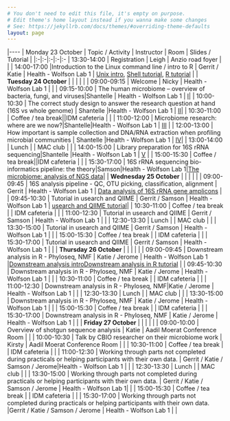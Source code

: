 ```yaml
---
# You don't need to edit this file, it's empty on purpose.
# Edit theme's home layout instead if you wanna make some changes
# See: https://jekyllrb.com/docs/themes/#overriding-theme-defaults
layout: page
---
```


|----
| Monday 23 October | Topic / Activity | Instructor | Room | Slides / Tutorial |
|:-|:-|:-|:-|:-
| 13:30-14:00 | Registration | Leigh | Anzio road foyer | |
| 14:00-17:00 |Introduction to the Linux command line / intro to R | Gerrit / Katie | Health - Wolfson Lab 1 | [Unix intro](http://web.cbio.uct.ac.za/~gerrit/slides/unix_intro_hex_2017.pdf), [Shell tutorial](http://swcarpentry.github.io/shell-novice/02-filedir/), [R tutorial](http://swcarpentry.github.io/r-novice-inflammation/01-starting-with-data/) |
| **Tuesday 24 October** | | | | |
| 09:00-09:15 | Welcome | Nicky | Health - Wolfson Lab 1 | |
| 09:15-10:00 | The human microbiome – overview of bacteria, fungi, and viruses|Shantelle | Health - Wolfson Lab 1 | [I](http://web.cbio.uct.ac.za/~gerrit/slides/shantelle/UCT_CBIO_microbiome_workshop_2017_I_The_human_microbiome.pdf)|
| 10:00-10:30 | The correct study design to answer the research question at hand (16S vs whole genome) | Shantelle |Health - Wolfson Lab 1 | [II](http://web.cbio.uct.ac.za/~gerrit/slides/shantelle/UCT_CBIO_microbiome_workshop_2017_II_16S_vs_whole_genome.pdf)|
| 10:30-11:00 | Coffee / tea break||IDM cafeteria | |
| 11:00-12:00 | Microbiome research: where are we now?|Shantelle|Health - Wolfson Lab 1 | [III](http://web.cbio.uct.ac.za/~gerrit/slides/shantelle/UCT_CBIO_microbiome_workshop_2017_III_Where_are_we_now.pdf) |
| 12:00-13:00 | How important is sample collection and DNA/RNA extraction when profiling microbial communities | Shantelle |Health - Wolfson Lab 1 | [IV](http://web.cbio.uct.ac.za/~gerrit/slides/shantelle/UCT_CBIO_microbiome_workshop_2017_IV_Sample_collection.pdf)|
| 13:00-14:00 | Lunch | | MAC club | |
| 14:00-15:00 | Library preparation for 16S rRNA sequencing|Shantelle |Health - Wolfson Lab 1 | [V](http://web.cbio.uct.ac.za/~gerrit/slides/shantelle/UCT_CBIO_microbiome_workshop_2017_V_16S_Library_Prep.pdf) |
| 15:00-15:30 | Coffee / tea break||IDM cafeteria | |
| 15:30-17:00 | 16S rRNA sequencing bio-informatics pipeline: the theory|Samson|Health - Wolfson Lab 1|[The microbiome: analysis of NGS data](http://web.cbio.uct.ac.za/~gerrit/slides/Microbiome_Analysis_of_NGS_data.pdf)|
| **Wednesday 25 October** | | | | |
| 09:00-09:45 | 16S analysis pipeline - QC, OTU picking, classification, alignment | Gerrit | Health - Wolfson Lab 1 | [Data analysis of 16S rRNA gene amplicons](http://web.cbio.uct.ac.za/~gerrit/slides/data_analysis_of_16S_rRNA_gene_amplicons_uct.pdf) |
| 09:45-10:30 | Tutorial in usearch and QIIME | Gerrit / Samson | Health - Wolfson Lab 1 | [usearch and QIIME tutorial](https://github.com/grbot/16SrRNA-hex-tutorial)|
| 10:30-11:00 | Coffee / tea break | | IDM cafeteria | |
| 11:00-12:30 | Tutorial in usearch and QIIME | Gerrit / Samson | Health - Wolfson Lab 1 | |
| 12:30-13:30 | Lunch | | MAC club | |
| 13:30-15:00 | Tutorial in usearch and QIIME | Gerrit / Samson | Health - Wolfson Lab 1 | |
| 15:00-15:30 | Coffee / tea break | | IDM cafeteria | |
| 15:30-17:00 | Tutorial in usearch and QIIME | Gerrit / Samson | Health - Wolfson Lab 1 | |
| **Thursday 26 October** | | | | |
| 09:00-09:45 | Downstream analysis in R - Phyloseq, NMF | Katie / Jerome | Health - Wolfson Lab 1 |[Downstream analysis intro](http://web.cbio.uct.ac.za/~gerrit/slides/katie/20170221_cbio_16S_downstream_R.pdf)[Downstream analysis in R tutorial](https://github.com/grbot/16SrRNA-hex-tutorial/tree/master/downstream) |
| 09:45-10:30 | Downstream analysis in R - Phyloseq, NMF | Katie / Jerome | Health - Wolfson Lab 1 | |
| 10:30-11:00 | Coffee / tea break | | IDM cafeteria | |
| 11:00-12:30 | Downstream analysis in R - Phyloseq, NMF|Katie / Jerome | Health - Wolfson Lab 1 | |
| 12:30-13:30 | Lunch | | MAC club | |
| 13:30-15:00 | Downstream analysis in R - Phyloseq, NMF | Katie / Jerome | Health - Wolfson Lab 1 | |
| 15:00-15:30 | Coffee / tea break | | IDM cafeteria | |
| 15:30-17:00 | Downstream analysis in R - Phyloseq, NMF | Katie / Jerome | Health - Wolfson Lab 1 | |
| **Friday 27 October** | | | | |
| 09:00-10:00 | Overview of shotgun sequence analysis | Katie | Aadil Moerat Conference Room | |
| 10:00-10:30 | Talk by CBIO researcher on their microbiome work  | Kirsty | Aadil Moerat Conference Room | |
| 10:30-11:00 | Coffee / tea break | | IDM cafeteria | |
| 11:00-12:30 | Working through parts not completed during practicals or helping participants with their own data. | Gerrit / Katie / Samson / Jerome|Health - Wolfson Lab 1 | |
| 12:30-13:30 | Lunch | | MAC club | |
| 13:30-15:00 | Working through parts not completed during practicals or helping participants with their own data. | Gerrit / Katie / Samson / Jerome | Health - Wolfson Lab 1| |
| 15:00-15:30 | Coffee / tea break | | IDM cafeteria | |
| 15:30-17:00 | Working through parts not completed during practicals or helping participants with their own data. |Gerrit / Katie / Samson / Jerome | Health - Wolfson Lab 1 | |
